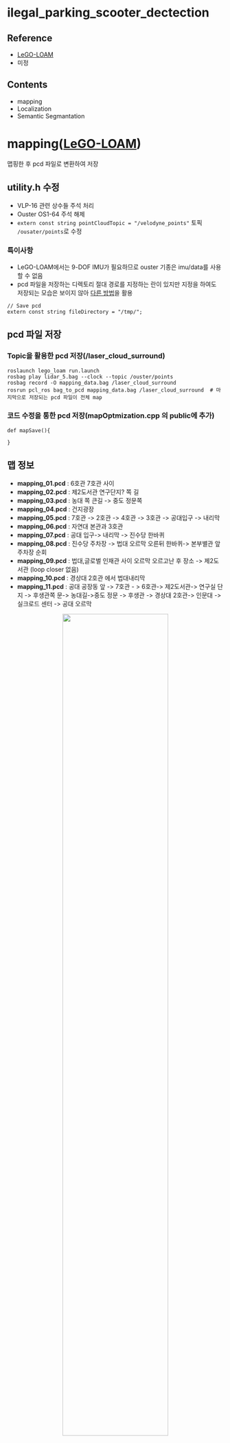 # ilegal_parking_scooter_dectection
## Reference
- [LeGO-LOAM](https://github.com/RobustFieldAutonomyLab/LeGO-LOAM)
- 미정
## Contents
- mapping
- Localization
- Semantic Segmantation

# mapping([LeGO-LOAM](https://github.com/RobustFieldAutonomyLab/LeGO-LOAM))
맵핑한 후 pcd 파일로 변환하여 저장

## utility.h 수정
- VLP-16 관련 상수들 주석 처리
- Ouster OS1-64 주석 해제
- ```extern const string pointCloudTopic = "/velodyne_points"``` 토픽 ```/ousater/points```로 수정
### 특이사항
- LeGO-LOAM에서는 9-DOF IMU가 필요하므로 ouster 기종은 imu/data를 사용할 수 없음
- pcd 파일을 저장하는 디렉토리 절대 경로를 지정하는 란이 있지만 지정을 하여도 저장되는 모습은 보이지 않아 [다른 방법](#pcd-파일-저장)을 활용
```
// Save pcd
extern const string fileDirectory = "/tmp/";
```

## pcd 파일 저장
###  Topic을 활용한 pcd 저장(/laser_cloud_surround)
```
roslaunch lego_loam run.launch
rosbag play lidar_5.bag --clock --topic /ouster/points
rosbag record -O mapping_data.bag /laser_cloud_surround
rosrun pcl_ros bag_to_pcd mapping_data.bag /laser_cloud_surround  # 마지막으로 저장되는 pcd 파일이 전체 map
```
### 코드 수정을 통한 pcd 저장(mapOptmization.cpp 의 public에 추가)
```
def mapSave(){

}
```
## 맵 정보
- **mapping_01.pcd** : 6호관 7호관 사이
- **mapping_02.pcd** : 제2도서관 연구단지? 쪽 길
- **mapping_03.pcd** : 농대 쪽 큰길 -> 중도 정문쪽
- **mapping_04.pcd** : 건지광장
- **mapping_05.pcd** : 7호관 -> 2호관 -> 4호관 -> 3호관 -> 공대입구 -> 내리막
- **mapping_06.pcd** : 자연대 본관과 3호관
- **mapping_07.pcd** : 공대 입구-> 내리막 -> 진수당 한바퀴
- **mapping_08.pcd** : 진수당 주차장 -> 법대 오르막 오른뒤 한바퀴-> 본부별관 앞 주차장 순회
- **mapping_09.pcd** : 법대,글로벌 인재관 사이 오르막 오르고난 후 장소 -> 제2도서관 (loop closer 없음)
- **mapping_10.pcd** : 경상대 2호관 에서 법대내리막
- **mapping_11.pcd** : 공대 공장동 앞 -> 7호관 - > 6호관-> 제2도서관-> 연구실 단지 -> 후생관쪽 문-> 농대길->중도 정문 -> 후생관 -> 경상대 2호관-> 인문대 -> 실크로드 센터 -> 공대 오르막

<div align="center">
  <div style="margin-bottom: 10px;">
    <img src="/img/map/mapping_01.png" width="70%">
    <p style="text-align: center;">mapping_01</p>
  </div>
  <div style="margin-bottom: 10px;">
    <img src="/img/map/mapping_02.png" width="70%">
    <p style="text-align: center;">mapping_02</p>
  </div>
  <div style="margin-bottom: 10px;">
    <img src="/img/map/mapping_03.png" width="70%">
    <p style="text-align: center;">mapping_03</p>
  </div>
  <div style="margin-bottom: 10px;">
    <img src="/img/map/mapping_04.png" width="70%">
    <p style="text-align: center;">mapping_04</p>
  </div>
  <div style="margin-bottom: 10px;">
    <img src="/img/map/mapping_05.png" width="70%">
    <p style="text-align: center;">mapping_05</p>
  </div>
  <div style="margin-bottom: 10px;">
    <img src="/img/map/mapping_06.png" width="70%">
    <p style="text-align: center;">mapping_06</p>
  </div>
  <div style="margin-bottom: 10px;">
    <img src="/img/map/mapping_07.png" width="70%">
    <p style="text-align: center;">mapping_07</p>
  </div>
  <div style="margin-bottom: 10px;">
    <img src="/img/map/mapping_08.png" width="70%">
    <p style="text-align: center;">mapping_08</p>
  </div>
  <div style="margin-bottom: 10px;">
    <img src="/img/map/mapping_09.png" width="70%">
    <p style="text-align: center;">mapping_09</p>
  </div>
  <div style="margin-bottom: 10px;">
    <img src="/img/map/mapping_10.png" width="70%">
    <p style="text-align: center;">mapping_10</p>
  </div>
  <div style="margin-bottom: 10px;">
    <img src="/img/map/mapping_11.png" width="70%">
    <p style="text-align: center;">mapping_11</p>
  </div>
</div>

